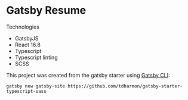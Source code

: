 # Gatsby Resume

Technologies

- GatsbyJS
- React 16.8
- Typescript
- Typescript linting
- SCSS

This project was created from the gatsby starter using [Gatsby CLI](https://next.gatsbyjs.org/tutorial/part-zero/#install-the-gatsby-cli):

```
gatsby new gatsby-site https://github.com/tdharmon/gatsby-starter-typescript-sass
```
